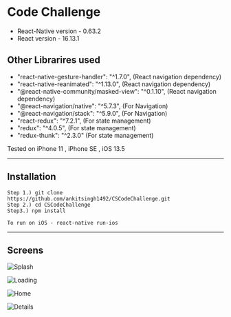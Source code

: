 # Code Challenge

* React-Native version  - 0.63.2
* React version - 16.13.1

## Other Librarires used
* "react-native-gesture-handler": "^1.7.0", (React navigation dependency)
* "react-native-reanimated": "^1.13.0", (React navigation dependency)
* "@react-native-community/masked-view": "^0.1.10", (React navigation dependency)
* "@react-navigation/native": "^5.7.3", (For Navigation)
* "@react-navigation/stack": "^5.9.0", (For Navigation)
* "react-redux": "^7.2.1",  (For state management)
* "redux": "^4.0.5", (For state management)
* "redux-thunk": "^2.3.0" (For state management)

Tested on iPhone 11 , iPhone SE , iOS 13.5

- - - -

## Installation

```
Step 1.) git clone https://github.com/ankitsingh1492/CSCodeChallenge.git
Step 2.) cd CSCodeChallenge
Step3.) npm install 

To run on iOS - react-native run-ios
```
- - - -

## Screens

![Splash](Splash.png)

![Loading](Loading.png)

![Home](Home.png)

![Details](Details.png)


